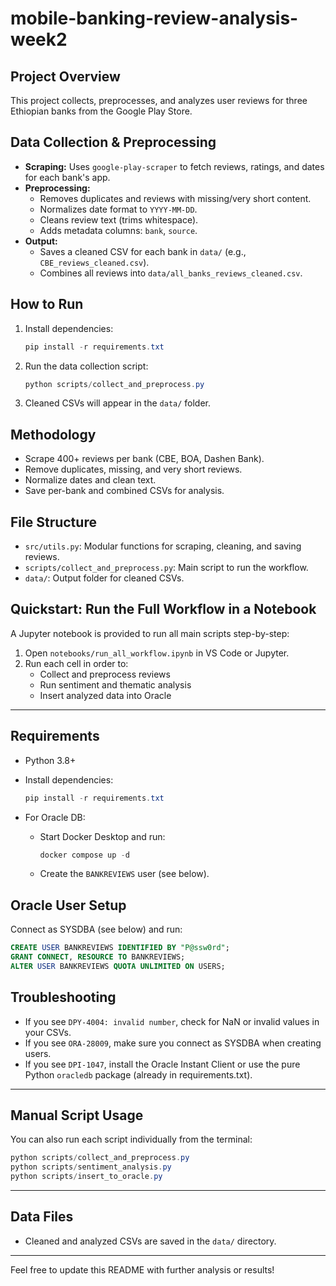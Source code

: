 # mobile-banking-review-analysis-week2

## Project Overview
This project collects, preprocesses, and analyzes user reviews for three Ethiopian banks from the Google Play Store.

## Data Collection & Preprocessing
- **Scraping:** Uses `google-play-scraper` to fetch reviews, ratings, and dates for each bank's app.
- **Preprocessing:**
  - Removes duplicates and reviews with missing/very short content.
  - Normalizes date format to `YYYY-MM-DD`.
  - Cleans review text (trims whitespace).
  - Adds metadata columns: `bank`, `source`.
- **Output:**
  - Saves a cleaned CSV for each bank in `data/` (e.g., `CBE_reviews_cleaned.csv`).
  - Combines all reviews into `data/all_banks_reviews_cleaned.csv`.

## How to Run
1. Install dependencies:
   ```powershell
   pip install -r requirements.txt
   ```
2. Run the data collection script:
   ```powershell
   python scripts/collect_and_preprocess.py
   ```
3. Cleaned CSVs will appear in the `data/` folder.

## Methodology
- Scrape 400+ reviews per bank (CBE, BOA, Dashen Bank).
- Remove duplicates, missing, and very short reviews.
- Normalize dates and clean text.
- Save per-bank and combined CSVs for analysis.

## File Structure
- `src/utils.py`: Modular functions for scraping, cleaning, and saving reviews.
- `scripts/collect_and_preprocess.py`: Main script to run the workflow.
- `data/`: Output folder for cleaned CSVs.

## Quickstart: Run the Full Workflow in a Notebook

A Jupyter notebook is provided to run all main scripts step-by-step:

1. Open `notebooks/run_all_workflow.ipynb` in VS Code or Jupyter.
2. Run each cell in order to:
   - Collect and preprocess reviews
   - Run sentiment and thematic analysis
   - Insert analyzed data into Oracle

---

## Requirements

- Python 3.8+
- Install dependencies:

   ```powershell
   pip install -r requirements.txt
   ```

- For Oracle DB:
   - Start Docker Desktop and run:
     ```powershell
     docker compose up -d
     ```
   - Create the `BANKREVIEWS` user (see below).

## Oracle User Setup

Connect as SYSDBA (see below) and run:

```sql
CREATE USER BANKREVIEWS IDENTIFIED BY "P@ssw0rd";
GRANT CONNECT, RESOURCE TO BANKREVIEWS;
ALTER USER BANKREVIEWS QUOTA UNLIMITED ON USERS;
```

## Troubleshooting
- If you see `DPY-4004: invalid number`, check for NaN or invalid values in your CSVs.
- If you see `ORA-28009`, make sure you connect as SYSDBA when creating users.
- If you see `DPI-1047`, install the Oracle Instant Client or use the pure Python `oracledb` package (already in requirements.txt).

---

## Manual Script Usage

You can also run each script individually from the terminal:

```powershell
python scripts/collect_and_preprocess.py
python scripts/sentiment_analysis.py
python scripts/insert_to_oracle.py
```

---

## Data Files
- Cleaned and analyzed CSVs are saved in the `data/` directory.

---

Feel free to update this README with further analysis or results!